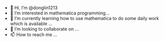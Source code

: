 - 👋 Hi, I’m @donglin1213
- 👀 I’m interested in mathematica programming...
- 🌱 I’m currently learning how to use mathematica to do some daily work which is available ...
- 💞️ I’m looking to collaborate on ...
- 📫 How to reach me ...

<!---
donglin1213/donglin1213 is a ✨ special ✨ repository because its `README.md` (this file) appears on your GitHub profile.
You can click the Preview link to take a look at your changes.
--->
